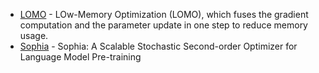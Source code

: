 - [LOMO](https://arxiv.org/abs/2306.09782) - LOw-Memory Optimization (LOMO), which fuses the gradient computation and the parameter update in one step to reduce memory usage.
- [Sophia](https://arxiv.org/abs/2305.14342) - Sophia: A Scalable Stochastic Second-order Optimizer for Language Model Pre-training

